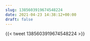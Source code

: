```yaml
---
slug: 1385603919674548224
date: 2021-04-23 14:38:12+00:00
draft: false
---
```


{{< tweet 1385603919674548224 >}}
